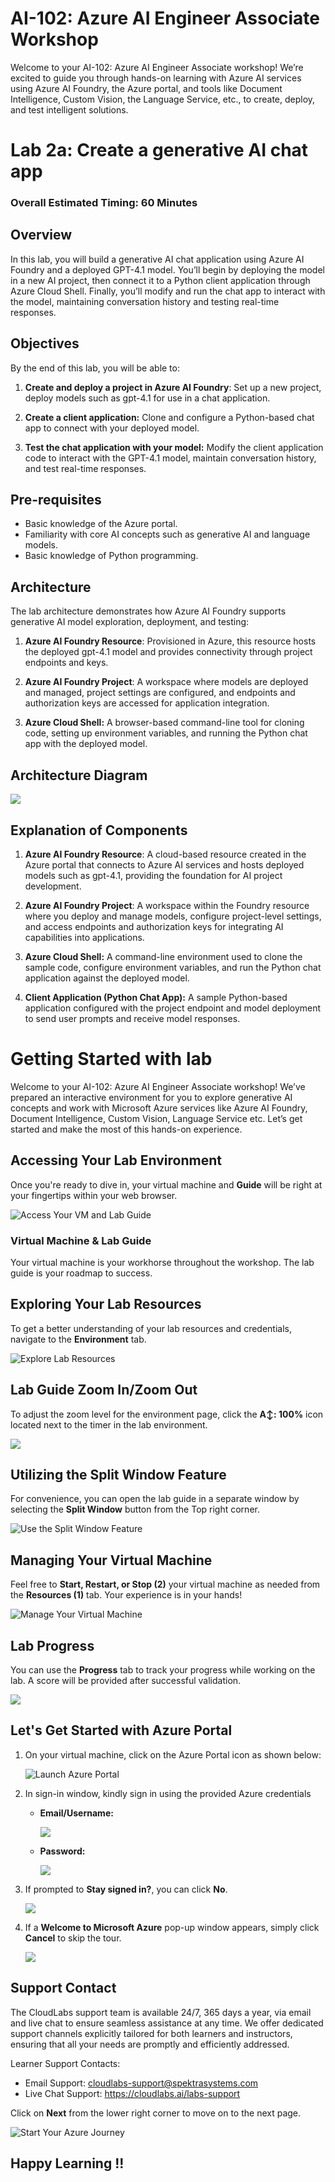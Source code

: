 # AI-102: Azure AI Engineer Associate Workshop

Welcome to your AI-102: Azure AI Engineer Associate workshop! We’re excited to guide you through hands-on learning with Azure AI services using Azure AI Foundry, the Azure portal, and tools like Document Intelligence, Custom Vision, the Language Service, etc., to create, deploy, and test intelligent solutions.

# Lab 2a: Create a generative AI chat app

### Overall Estimated Timing: 60 Minutes

## Overview

In this lab, you will build a generative AI chat application using Azure AI Foundry and a deployed GPT-4.1 model. You’ll begin by deploying the model in a new AI project, then connect it to a Python client application through Azure Cloud Shell. Finally, you’ll modify and run the chat app to interact with the model, maintaining conversation history and testing real-time responses.

## Objectives

By the end of this lab, you will be able to:

1. **Create and deploy a project in Azure AI Foundry**: Set up a new project, deploy models such as gpt-4.1 for use in a chat application.

2. **Create a client application:** Clone and configure a Python-based chat app to connect with your deployed model.

3. **Test the chat application with your model:** Modify the client application code to interact with the GPT-4.1 model, maintain conversation history, and test real-time responses.

## Pre-requisites

* Basic knowledge of the Azure portal.
* Familiarity with core AI concepts such as generative AI and language models.
* Basic knowledge of Python programming.

## Architecture

The lab architecture demonstrates how Azure AI Foundry supports generative AI model exploration, deployment, and testing:

1. **Azure AI Foundry Resource**: Provisioned in Azure, this resource hosts the deployed gpt-4.1 model and provides connectivity through project endpoints and keys.

2. **Azure AI Foundry Project**: A workspace where models are deployed and managed, project settings are configured, and endpoints and authorization keys are accessed for application integration.

3. **Azure Cloud Shell:** A browser-based command-line tool for cloning code, setting up environment variables, and running the Python chat app with the deployed model.


## Architecture Diagram

![](../Images/AI-102-arch-lab2a.png)

## Explanation of Components

1. **Azure AI Foundry Resource**: A cloud-based resource created in the Azure portal that connects to Azure AI services and hosts deployed models such as gpt-4.1, providing the foundation for AI project development.

2. **Azure AI Foundry Project**: A workspace within the Foundry resource where you deploy and manage models, configure project-level settings, and access endpoints and authorization keys for integrating AI capabilities into applications.

3. **Azure Cloud Shell:** A command-line environment used to clone the sample code, configure environment variables, and run the Python chat application against the deployed model.

4. **Client Application (Python Chat App):** A sample Python-based application configured with the project endpoint and model deployment to send user prompts and receive model responses.

# Getting Started with lab

Welcome to your AI-102: Azure AI Engineer Associate workshop! We’ve prepared an interactive environment for you to explore generative AI concepts and work with Microsoft Azure services like Azure AI Foundry, Document Intelligence, Custom Vision, Language Service etc. Let’s get started and make the most of this hands-on experience.

## Accessing Your Lab Environment
 
Once you're ready to dive in, your virtual machine and **Guide** will be right at your fingertips within your web browser.
 
![Access Your VM and Lab Guide](../Images/AI-102-2a-1.png)

### Virtual Machine & Lab Guide
 
Your virtual machine is your workhorse throughout the workshop. The lab guide is your roadmap to success.

## Exploring Your Lab Resources
 
To get a better understanding of your lab resources and credentials, navigate to the **Environment** tab.
 
![Explore Lab Resources](../Images/envtab.png)

## Lab Guide Zoom In/Zoom Out
 
To adjust the zoom level for the environment page, click the **A↕: 100%** icon located next to the timer in the lab environment.

![](../Images/AI-102-2a-2.png)

## Utilizing the Split Window Feature
 
For convenience, you can open the lab guide in a separate window by selecting the **Split Window** button from the Top right corner.
 
![Use the Split Window Feature](../Images/splitwindow.png)

## Managing Your Virtual Machine
 
Feel free to **Start, Restart, or Stop (2)** your virtual machine as needed from the **Resources (1)** tab. Your experience is in your hands!
 
![Manage Your Virtual Machine](../Images/resourcetab.png)

## Lab Progress

You can use the **Progress** tab to track your progress while working on the lab. A score will be provided after successful validation.

![](../Images/progresstab.png)

## Let's Get Started with Azure Portal
 
1. On your virtual machine, click on the Azure Portal icon as shown below:
 
   ![Launch Azure Portal](../Images/azureportalicon.png)

1. In sign-in window, kindly sign in using the provided Azure credentials

    - **Email/Username:** <inject key="AzureAdUserEmail"></inject>

        ![](../Images/AI-l16-0.png)

    - **Password:** <inject key="AzureAdUserPassword"></inject>

        ![](../Images/AIl16-1.png)

1. If prompted to **Stay signed in?**, you can click **No**.

    ![](../Images/AIl16-2.png)

1. If a **Welcome to Microsoft Azure** pop-up window appears, simply click **Cancel** to skip the tour.

    ![](../Images/AIl16-3.png)


## Support Contact
 
The CloudLabs support team is available 24/7, 365 days a year, via email and live chat to ensure seamless assistance at any time. We offer dedicated support channels explicitly tailored for both learners and instructors, ensuring that all your needs are promptly and efficiently addressed.
 
Learner Support Contacts:
 
- Email Support: cloudlabs-support@spektrasystems.com
- Live Chat Support: https://cloudlabs.ai/labs-support

Click on **Next** from the lower right corner to move on to the next page.

   ![Start Your Azure Journey](../Images/nextpage.png)

## Happy Learning !!

